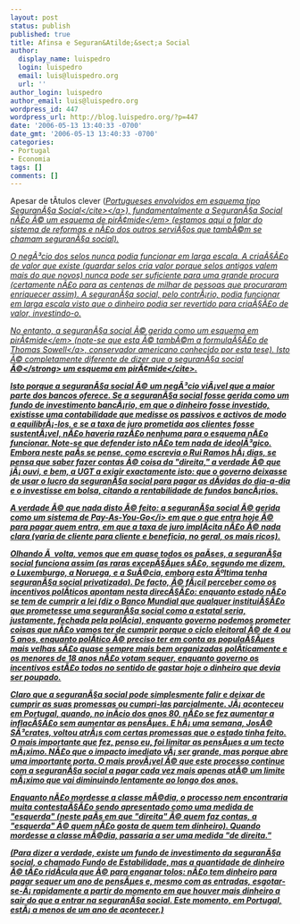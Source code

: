 ```yaml
---
layout: post
status: publish
published: true
title: Afinsa e Seguran&Atilde;&sect;a Social
author:
  display_name: luispedro
  login: luispedro
  email: luis@luispedro.org
  url: ''
author_login: luispedro
author_email: luis@luispedro.org
wordpress_id: 447
wordpress_url: http://blog.luispedro.org/?p=447
date: '2006-05-13 13:40:33 -0700'
date_gmt: '2006-05-13 13:40:33 -0700'
categories:
- Portugal
- Economia
tags: []
comments: []
---
```

<p>Apesar de t&Atilde;&shy;tulos clever (<a href="http:&#47;&#47;ablasfemia.blogspot.com&#47;2006&#47;05&#47;portugueses-envolvidos-em-esquema-tipo.html"><cite>Portugueses envolvidos em esquema tipo Seguran&Atilde;&sect;a Social<&#47;cite><&#47;a>), fundamentalmente a Seguran&Atilde;&sect;a Social <em>n&Atilde;&pound;o &Atilde;&copy; um esquema de pir&Atilde;&cent;mide<&#47;em> (estamos aqui a falar do sistema de reformas e n&Atilde;&pound;o dos outros servi&Atilde;&sect;os que tamb&Atilde;&copy;m se chamam seguran&Atilde;&sect;a social).</p>
<p>O neg&Atilde;&sup3;cio dos selos nunca podia funcionar em larga escala. A cria&Atilde;&sect;&Atilde;&pound;o de valor que existe (guardar selos cria valor porque selos antigos valem mais do que novos) nunca pode ser suficiente para uma grande procura (certamente n&Atilde;&pound;o para as centenas de milhar de pessoas que procuraram enriquecer assim). A seguran&Atilde;&sect;a social, pelo contr&Atilde;&iexcl;rio, podia funcionar em larga escala visto que o dinheiro podia ser revertido para cria&Atilde;&sect;&Atilde;&pound;o de valor, investindo-o.</p>
<p>No entanto, a seguran&Atilde;&sect;a social <em>&Atilde;&copy; gerida como um esquema em pir&Atilde;&cent;mide<&#47;em> (note-se que esta &Atilde;&copy; tamb&Atilde;&copy;m a formula&Atilde;&sect;&Atilde;&pound;o de <a href="http:&#47;&#47;www.townhall.com&#47;opinion&#47;columns&#47;thomassowell&#47;2004&#47;09&#47;28&#47;13151.html">Thomas Sowell<&#47;a>, conservador americano conhecido por esta tese). Isto &Atilde;&copy; completamente diferente de dizer que <cite>a seguran&Atilde;&sect;a social <strong>&Atilde;&copy;<&#47;strong> um esquema em pir&Atilde;&cent;mide<&#47;cite>.</p>
<p>Isto porque a seguran&Atilde;&sect;a social &Atilde;&copy; um neg&Atilde;&sup3;cio vi&Atilde;&iexcl;vel que a maior parte dos bancos oferece. Se a seguran&Atilde;&sect;a social fosse gerida como um fundo de investimento banc&Atilde;&iexcl;rio, em que o dinheiro fosse investido, existisse uma contabilidade que medisse os passivos e activos de modo a equilibr&Atilde;&iexcl;-los, e se a taxa de juro prometida aos clientes fosse sustent&Atilde;&iexcl;vel, n&Atilde;&pound;o haveria raz&Atilde;&pound;o nenhuma para o esquema n&Atilde;&pound;o funcionar. Note-se que defender isto n&Atilde;&pound;o tem nada de ideol&Atilde;&sup3;gico. Embora neste pa&Atilde;&shy;s se pense, como escrevia o Rui Ramos h&Atilde;&iexcl; dias, se pensa que saber fazer contas &Atilde;&copy; coisa da "direita," a verdade &Atilde;&copy; que j&Atilde;&iexcl; ouvi, e bem, a UGT a exigir exactamente isto: que o governo deixasse de usar o lucro da seguran&Atilde;&sect;a social para pagar as d&Atilde;&shy;vidas do dia-a-dia e o investisse em bolsa, citando a rentabilidade de fundos banc&Atilde;&iexcl;rios.</p>
<p>A verdade &Atilde;&copy; que nada disto &Atilde;&copy; feito: a seguran&Atilde;&sect;a social &Atilde;&copy; gerida como um sistema de <i>Pay-As-You-Go<&#47;i> em que o que entra hoje &Atilde;&copy; para pagar quem entra, em que a taxa de juro impl&Atilde;&shy;cita n&Atilde;&pound;o &Atilde;&copy; nada clara (varia de cliente para cliente e beneficia, no geral, os mais ricos).</p>
<p>Olhando &Atilde;&nbsp; volta, vemos que em quase todos os pa&Atilde;&shy;ses, a seguran&Atilde;&sect;a social funciona assim (as raras excep&Atilde;&sect;&Atilde;&micro;es s&Atilde;&pound;o, segundo me dizem, o Luxemburgo, a Noruega, e a Su&Atilde;&copy;cia, embora esta &Atilde;&ordm;ltima tenha seguran&Atilde;&sect;a social privatizada). De facto, &Atilde;&copy; f&Atilde;&iexcl;cil perceber como os incentivos pol&Atilde;&shy;ticos apontam nesta direc&Atilde;&sect;&Atilde;&pound;o: enquanto estado n&Atilde;&pound;o se tem de cumprir a lei (diz o Banco Mundial que qualquer institui&Atilde;&sect;&Atilde;&pound;o que prometesse uma seguran&Atilde;&sect;a social como a estatal seria, justamente, fechada pela pol&Atilde;&shy;cia), enquanto governo podemos prometer coisas que n&Atilde;&pound;o vamos ter de cumprir porque o ciclo eleitoral &Atilde;&copy; de 4 ou 5 anos, enquanto pol&Atilde;&shy;tico &Atilde;&copy; preciso ter em conta as popula&Atilde;&sect;&Atilde;&micro;es mais velhas s&Atilde;&pound;o quase sempre mais bem organizadas pol&Atilde;&shy;ticamente e os menores de 18 anos n&Atilde;&pound;o votam sequer, enquanto governo os incentivos est&Atilde;&pound;o todos no sentido de gastar hoje o dinheiro que devia ser poupado.</p>
<p>Claro que a seguran&Atilde;&sect;a social pode simplesmente falir e deixar de cumprir as suas promessas ou cumpri-las parcialmente. J&Atilde;&iexcl; aconteceu em Portugal, quando, no in&Atilde;&shy;cio dos anos 80, n&Atilde;&pound;o se fez aumentar a inflac&Atilde;&sect;&Atilde;&pound;o sem aumentar as pens&Atilde;&micro;es. E h&Atilde;&iexcl; uma semana, Jos&Atilde;&copy; S&Atilde;&sup3;crates, voltou atr&Atilde;&iexcl;s com certas promessas que o estado tinha feito. O mais importante que fez, penso eu, foi limitar as pens&Atilde;&micro;es a um tecto m&Atilde;&iexcl;ximo. N&Atilde;&pound;o que o impacto imediato v&Atilde;&iexcl; ser grande, mas porque abre uma importante porta. O mais prov&Atilde;&iexcl;vel &Atilde;&copy; que este processo continue com a seguran&Atilde;&sect;a social a pagar cada vez mais apenas at&Atilde;&copy; um limite m&Atilde;&iexcl;ximo que vai diminuindo lentamente ao longo dos anos.</p>
<p>Enquanto n&Atilde;&pound;o mordesse a classe m&Atilde;&copy;dia, o processo nem encontraria muita contesta&Atilde;&sect;&Atilde;&pound;o sendo apresentado como uma medida de "esquerda" (neste pa&Atilde;&shy;s em que "direita" &Atilde;&copy; quem faz contas, a "esquerda" &Atilde;&copy; quem n&Atilde;&pound;o gosta de quem tem dinheiro). Quando mordesse a classe m&Atilde;&copy;dia, passaria a ser uma medida "de direita."</p>
<p>(Para dizer a verdade, existe um fundo de investimento da seguran&Atilde;&sect;a social, o chamado Fundo de Estabilidade, mas a quantidade de dinheiro &Atilde;&copy; t&Atilde;&pound;o rid&Atilde;&shy;cula que &Atilde;&copy; para enganar tolos: n&Atilde;&pound;o tem dinheiro para pagar sequer um ano de pens&Atilde;&micro;es e, mesmo com as entradas, esgotar-se-&Atilde;&iexcl; rapidamente a partir do momento em que houver mais dinheiro a sair do que a entrar na seguran&Atilde;&sect;a social. Este momento, em Portugal, est&Atilde;&iexcl; a menos de um ano de acontecer.)</p>
